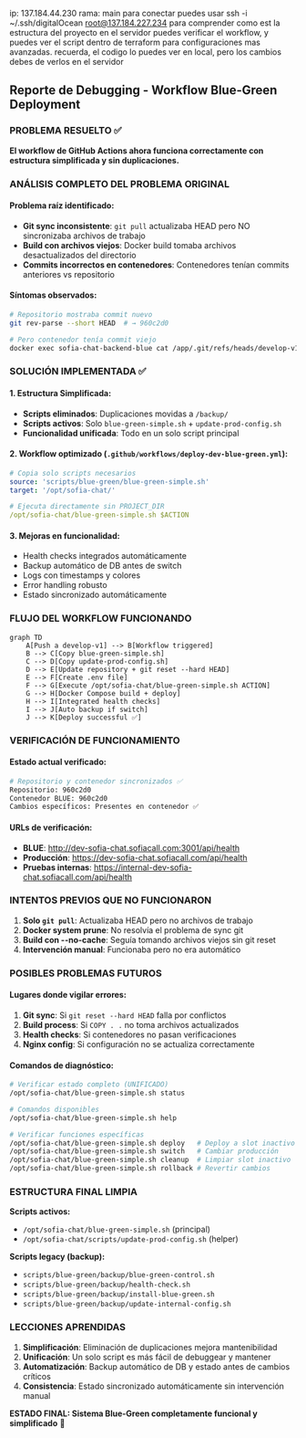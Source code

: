 ip: 137.184.44.230
rama: main
para conectar puedes usar
ssh -i ~/.ssh/digitalOcean root@137.184.227.234
para comprender como est la estructura del proyecto en el servidor puedes verificar el workflow, y puedes ver el script dentro de terraform para configuraciones mas avanzadas.
recuerda, el codigo lo puedes ver en local, pero los cambios debes de verlos en el servidor

## Reporte de Debugging - Workflow Blue-Green Deployment

### PROBLEMA RESUELTO ✅

**El workflow de GitHub Actions ahora funciona correctamente con estructura simplificada y sin duplicaciones.**

### ANÁLISIS COMPLETO DEL PROBLEMA ORIGINAL

#### Problema raíz identificado:
- **Git sync inconsistente**: `git pull` actualizaba HEAD pero NO sincronizaba archivos de trabajo
- **Build con archivos viejos**: Docker build tomaba archivos desactualizados del directorio
- **Commits incorrectos en contenedores**: Contenedores tenían commits anteriores vs repositorio

#### Síntomas observados:
```bash
# Repositorio mostraba commit nuevo
git rev-parse --short HEAD  # → 960c2d0

# Pero contenedor tenía commit viejo
docker exec sofia-chat-backend-blue cat /app/.git/refs/heads/develop-v1 | cut -c1-7  # → c29a4e2
```

### SOLUCIÓN IMPLEMENTADA ✅

#### 1. **Estructura Simplificada**:
- **Scripts eliminados**: Duplicaciones movidas a `/backup/`
- **Scripts activos**: Solo `blue-green-simple.sh` + `update-prod-config.sh`
- **Funcionalidad unificada**: Todo en un solo script principal

#### 2. **Workflow optimizado** (`.github/workflows/deploy-dev-blue-green.yml`):
```yaml
# Copia solo scripts necesarios
source: 'scripts/blue-green/blue-green-simple.sh'
target: '/opt/sofia-chat/'

# Ejecuta directamente sin PROJECT_DIR
/opt/sofia-chat/blue-green-simple.sh $ACTION
```

#### 3. **Mejoras en funcionalidad**:
- Health checks integrados automáticamente
- Backup automático de DB antes de switch
- Logs con timestamps y colores
- Error handling robusto
- Estado sincronizado automáticamente

### FLUJO DEL WORKFLOW FUNCIONANDO

```mermaid
graph TD
    A[Push a develop-v1] --> B[Workflow triggered]
    B --> C[Copy blue-green-simple.sh]
    C --> D[Copy update-prod-config.sh]
    D --> E[Update repository + git reset --hard HEAD]
    E --> F[Create .env file]
    F --> G[Execute /opt/sofia-chat/blue-green-simple.sh ACTION]
    G --> H[Docker Compose build + deploy]
    H --> I[Integrated health checks]
    I --> J[Auto backup if switch]
    J --> K[Deploy successful ✅]
```

### VERIFICACIÓN DE FUNCIONAMIENTO

#### Estado actual verificado:
```bash
# Repositorio y contenedor sincronizados ✅
Repositorio: 960c2d0
Contenedor BLUE: 960c2d0
Cambios específicos: Presentes en contenedor ✅
```

#### URLs de verificación:
- **BLUE**: http://dev-sofia-chat.sofiacall.com:3001/api/health
- **Producción**: https://dev-sofia-chat.sofiacall.com/api/health
- **Pruebas internas**: https://internal-dev-sofia-chat.sofiacall.com/api/health

### INTENTOS PREVIOS QUE NO FUNCIONARON

1. **Solo `git pull`**: Actualizaba HEAD pero no archivos de trabajo
2. **Docker system prune**: No resolvía el problema de sync git
3. **Build con --no-cache**: Seguía tomando archivos viejos sin git reset
4. **Intervención manual**: Funcionaba pero no era automático

### POSIBLES PROBLEMAS FUTUROS

#### Lugares donde vigilar errores:
1. **Git sync**: Si `git reset --hard HEAD` falla por conflictos
2. **Build process**: Si `COPY . .` no toma archivos actualizados
3. **Health checks**: Si contenedores no pasan verificaciones
4. **Nginx config**: Si configuración no se actualiza correctamente

#### Comandos de diagnóstico:
```bash
# Verificar estado completo (UNIFICADO)
/opt/sofia-chat/blue-green-simple.sh status

# Comandos disponibles
/opt/sofia-chat/blue-green-simple.sh help

# Verificar funciones específicas
/opt/sofia-chat/blue-green-simple.sh deploy   # Deploy a slot inactivo
/opt/sofia-chat/blue-green-simple.sh switch   # Cambiar producción
/opt/sofia-chat/blue-green-simple.sh cleanup  # Limpiar slot inactivo
/opt/sofia-chat/blue-green-simple.sh rollback # Revertir cambios
```

### ESTRUCTURA FINAL LIMPIA

**Scripts activos:**
- `/opt/sofia-chat/blue-green-simple.sh` (principal)
- `/opt/sofia-chat/scripts/update-prod-config.sh` (helper)

**Scripts legacy (backup):**
- `scripts/blue-green/backup/blue-green-control.sh`
- `scripts/blue-green/backup/health-check.sh`
- `scripts/blue-green/backup/install-blue-green.sh`
- `scripts/blue-green/backup/update-internal-config.sh`

### LECCIONES APRENDIDAS

1. **Simplificación**: Eliminación de duplicaciones mejora mantenibilidad
2. **Unificación**: Un solo script es más fácil de debuggear y mantener
3. **Automatización**: Backup automático de DB y estado antes de cambios críticos
4. **Consistencia**: Estado sincronizado automáticamente sin intervención manual

**ESTADO FINAL: Sistema Blue-Green completamente funcional y simplificado** 🎉
